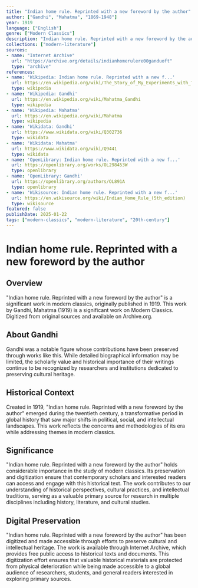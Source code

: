 ```yaml
---
title: "Indian home rule. Reprinted with a new foreword by the author"
author: ["Gandhi", "Mahatma", "1869-1948"]
year: 1919
language: ["English"]
genre: ["Modern Classics"]
description: "Indian home rule. Reprinted with a new foreword by the author by Gandhi, Mahatma (1919) is a significant work on Modern Classics. Digitized from original sources and available on Archive.org."
collections: ["modern-literature"]
sources:
- name: "Internet Archive"
  url: "https://archive.org/details/indianhomerulere00ganduoft"
  type: "archive"
references:
- name: 'Wikipedia: Indian home rule. Reprinted with a new f...'
  url: https://en.wikipedia.org/wiki/The_Story_of_My_Experiments_with_Truth
  type: wikipedia
- name: 'Wikipedia: Gandhi'
  url: https://en.wikipedia.org/wiki/Mahatma_Gandhi
  type: wikipedia
- name: 'Wikipedia: Mahatma'
  url: https://en.wikipedia.org/wiki/Mahatma
  type: wikipedia
- name: 'Wikidata: Gandhi'
  url: https://www.wikidata.org/wiki/Q302736
  type: wikidata
- name: 'Wikidata: Mahatma'
  url: https://www.wikidata.org/wiki/Q9441
  type: wikidata
- name: 'OpenLibrary: Indian home rule. Reprinted with a new f...'
  url: https://openlibrary.org/works/OL298453W
  type: openlibrary
- name: 'OpenLibrary: Gandhi'
  url: https://openlibrary.org/authors/OL891A
  type: openlibrary
- name: 'Wikisource: Indian home rule. Reprinted with a new f...'
  url: https://en.wikisource.org/wiki/Indian_Home_Rule_(5th_edition)
  type: wikisource
featured: false
publishDate: 2025-01-22
tags: ["modern-classics", "modern-literature", "20th-century"]
---
```

# Indian home rule. Reprinted with a new foreword by the author

## Overview

"Indian home rule. Reprinted with a new foreword by the author" is a significant work in modern classics, originally published in 1919. This work by Gandhi, Mahatma (1919) is a significant work on Modern Classics. Digitized from original sources and available on Archive.org.

## About Gandhi

Gandhi was a notable figure whose contributions have been preserved through works like this. While detailed biographical information may be limited, the scholarly value and historical importance of their writings continue to be recognized by researchers and institutions dedicated to preserving cultural heritage.

## Historical Context

Created in 1919, "Indian home rule. Reprinted with a new foreword by the author" emerged during the twentieth century, a transformative period in global history that saw major shifts in political, social, and intellectual landscapes. This work reflects the concerns and methodologies of its era while addressing themes in modern classics.

## Significance

"Indian home rule. Reprinted with a new foreword by the author" holds considerable importance in the study of modern classics. Its preservation and digitization ensure that contemporary scholars and interested readers can access and engage with this historical text. The work contributes to our understanding of historical perspectives, cultural practices, and intellectual traditions, serving as a valuable primary source for research in multiple disciplines including history, literature, and cultural studies.

## Digital Preservation

"Indian home rule. Reprinted with a new foreword by the author" has been digitized and made accessible through efforts to preserve cultural and intellectual heritage. The work is available through Internet Archive, which provides free public access to historical texts and documents. This digitization effort ensures that valuable historical materials are protected from physical deterioration while being made accessible to a global audience of researchers, students, and general readers interested in exploring primary sources.
